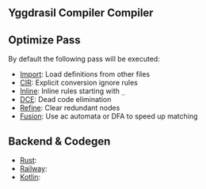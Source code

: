 ## Yggdrasil Compiler Compiler

## Optimize Pass

By default the following pass will be executed:

- [Import](): Load definitions from other files
- [CIR](): Explicit conversion ignore rules
- [Inline](): Inline rules starting with `_`
- [DCE](): Dead code elimination
- [Refine](): Clear redundant nodes
- [Fusion](): Use ac automata or DFA to speed up matching

## Backend & Codegen

- [Rust]():
- [Railway]():
- [Kotlin]():